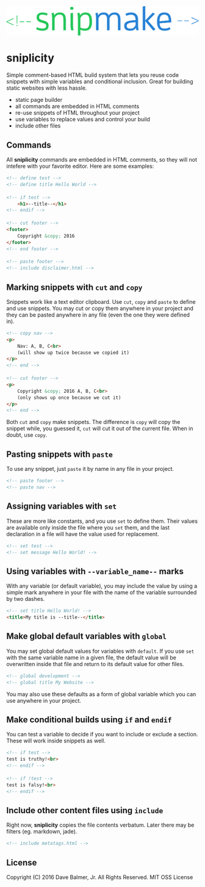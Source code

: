 ![Logo](sniplicity.png)

# sniplicity

Simple comment-based HTML build system that lets you reuse code snippets with simple variables and conditional inclusion. Great for building static websites with less hassle.

- static page builder
- all commands are embedded in HTML comments
- re-use snippets of HTML throughout your project
- use variables to replace values and control your build
- include other files

## Commands

All **sniplicity** commands are embedded in HTML comments, so they will not intefere with your favorite editor. Here are some examples:

```html
<!-- define test -->
<!-- define title Hello World -->

<!-- if test -->
	<h1>--title--</h1>
<!-- endif -->

<!-- cut footer -->
<footer>
	Copyright &copy; 2016
</footer>
<!-- end footer -->

<!-- paste footer -->
<!-- include disclaimer.html -->
```

## Marking snippets with `cut` and `copy`

Snippets work like a text editor clipboard. Use `cut`, `copy` and `paste` to define and use snippets. You may cut or copy them anywhere in your project and they can be pasted anywhere in any file (even the one they were defined in).

```html
<!-- copy nav -->
<p>
	Nav: A, B, C<br>
	(will show up twice because we copied it)
</p>
<!-- end -->

<!-- cut footer -->
<p>
	Copyright &copy; 2016 A, B, C<br>
	(only shows up once because we cut it)
</p>
<!-- end -->
```

Both `cut` and `copy` make snippets. The
difference is `copy` will copy the snippet while, you guessed it, 
`cut` will cut it out of the current file. When in doubt, use `copy`.

## Pasting snippets with `paste`

To use any snippet, just `paste` it by name in any file in your project.

```html
<!-- paste footer -->
<!-- paste nav -->
```

## Assigning variables with `set`

These are more like constants, and you use `set` to define them. Their values are available only inside the file where you `set` them, and the last declaration in a file will have the value used for replacement.

```html
<!-- set test -->
<!-- set message Hello World! -->
```

## Using variables with `--variable_name--` marks

With any variable (or default variable), you may include the value by using a simple mark anywhere in your file with the name of the variable surrounded by two dashes.

```html
<!-- set title Hello World! -->
<title>My title is --title--</title>
```

## Make global default variables with `global`

You may set global default values for variables with `default`. If you use `set` with the same variable name in a given file, the default value will be overwritten inside that file and return to its default value for other files.

```html
<!-- global development -->
<!-- global title My Website -->
```

You may also use these defaults as a form of global variable which you can use anywhere in your project.

## Make conditional builds using `if` and `endif`

You can test a variable to decide if you want to include or exclude
a section. These will work inside snippets as well.

```html
<!-- if test -->
test is truthy!<br>
<!-- endif -->

<!-- if !test -->
test is falsy!<br>
<!-- endif -->
```

## Include other content files using `include`

Right now, **sniplicity** copies the file contents verbatum. Later there may
be filters (eg. markdown, jade).

```html
<!-- include metatags.html -->
```

## License

Copyright (C) 2016 Dave Balmer, Jr. All Rights Reserved.
MIT OSS License
